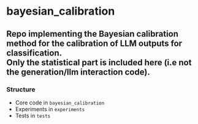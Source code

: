 # bayesian_calibration
Repo implementing the Bayesian calibration method for the calibration of LLM outputs for classification.<br>
Only the statistical part is included here (i.e not the generation/llm interaction code).
-----------------------
### Structure
- Core code in `bayesian_calibration`<br>
- Experiments in `experiments`<br>
- Tests in `tests`<br>
